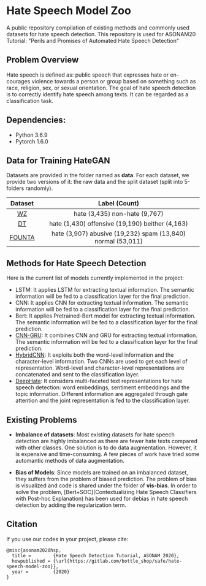 # Hate Speech Model Zoo 

A public repository compilation of existing methods and commonly used datasets for hate speech detection. This repository is used for ASONAM20 Tutorial: "Perils and Promises of Automated Hate Speech Detection"

## Problem Overview  

Hate speech is defined as: public speech that expresses hate or en- courages violence towards a person or group based on something such as race, religion, sex, or sexual orientation. The goal of hate speech detection is to correctly identify hate speech among texts. It can be regarded as a classification task. 

## Dependencies:  

- Python 3.6.9
- Pytorch 1.6.0

## Data for Training HateGAN
Datasets are provided in the folder named as **data**. For each dataset, we provide two versions of it: the raw data and the split dataset (split into 5-folders randomly).

| Dataset | Label (Count)                                     |
| :-----: | :-----------------------------------------------: | 
| [WZ](https://www.aclweb.org/anthology/W17-3006.pdf)      | hate (3,435) non-hate (9,767)                     |
| [DT](https://arxiv.org/pdf/1703.04009.pdf)      | hate (1,430) offensive (19,190) beither (4,163)   |
| [FOUNTA](https://arxiv.org/pdf/1802.00393.pdf)  | hate (3,907) abusive (19,232) spam (13,840) normal (53,011)      |  

## Methods for Hate Speech Detection 
Here is the current list of models currently implemented in the project:

- LSTM: It applies LSTM for extracting textual information. The semantic information will be fed to a classification layer for the final prediction.
- CNN: It applies CNN for extracting textual information. The semantic information will be fed to a classification layer for the final prediction. 
- Bert: It applies Pretrained-Bert model for extracting textual information. The semantic information will be fed to a classification layer for the final prediction.
- [CNN-GRU](http://eprints.whiterose.ac.uk/128405/8/chase.pdf): It combines CNN and GRU for extracting textual information. The semantic information will be fed to a classification layer for the final prediction.
- [HybridCNN](https://www.aclweb.org/anthology/W17-3006.pdf): It exploits both the word-level information and the character-level information. Two CNNs are used to get each level of representation. Word-level and character-level representations are concatenated and sent to the classification layer.
- [DeepHate](https://dl.acm.org/doi/fullHtml/10.1145/3394231.3397890): It considers multi-faceted text representations for hate speech detection: word embeddings, sentiment embeddings and the topic information. Different information are aggregated through gate attention and the joint representation is fed to the classification layer. 

## Existing Problems 

- **Imbalance of datasets**: Most existing datasets for hate speech detection are highly imbalanced as there are fewer hate texts compared with other classes. One solution is to do data augmentation. However, it is expensive and time-consuming. A few pieces of work have tried some automantic methods of data augmentation.   

- **Bias of Models**: Since models are trained on an imbalanced dataset, they suffers from the problem of biased prediction. The problem of bias is visualized and code is shared under the folder of **vis-bias**. In order to solve the problem, [Bert+SOC](Contextualizing Hate Speech Classifiers with Post-hoc Explanation) has been used for debias in hate speech detection by adding the regularization term.

## Citation
If you use our codes in your project, please cite:
```
@misc{asonam2020hsp,
  title =        {Hate Speech Detection Tutorial, ASONAM 2020},
  howpublished = {\url{https://gitlab.com/bottle_shop/safe/hate-speech-model-zoo}},
  year =         {2020}
}
```